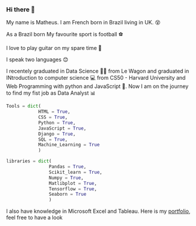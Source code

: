 ### Hi there 👋

<!--
**mdbruchard/mdbruchard** is a ✨ _special_ ✨ repository because its `README.md` (this file) appears on your GitHub profile.

Here are some ideas to get you started:

- 🔭 I’m currently working on ...
- 🌱 I’m currently learning ...
- 👯 I’m looking to collaborate on ...
- 🤔 I’m looking for help with ...
- 💬 Ask me about ...
- 📫 How to reach me: ...
- 😄 Pronouns: ...
- ⚡ Fun fact: ...
-->
My name is Matheus. I am French born in Brazil living in UK. 😵

As a Brazil born My favourite sport is football ⚽

I love to play guitar on my spare time 🎸

I speak two languages 😊

I recentely graduated in Data Science 👨‍🔬 from Le Wagon and graduated in INtroduction to computer science 💻 from CS50 - Harvard University and Web Programming with python and JavaScript 🐍. Now I am on the journey to find my fist job as Data Analyst 📊

```python
Tools = dict(
            HTML = True,
            CSS = True,
            Python = True,
            JavaScript = True,
            Django = True,
            SQL = True,
            Machine_Learning = True
            )
```
```python
libraries = dict(
                Pandas = True,
                Scikit_learn = True,
                Numpy = True,
                Matlibplot = True,
                Tensorflow = True,
                Seaborn = True
                )
```

I also have knowledge in Microsoft Excel and Tableau. Here is my [portfolio](https://troopl.com/mdbruchard), feel free to have a look
